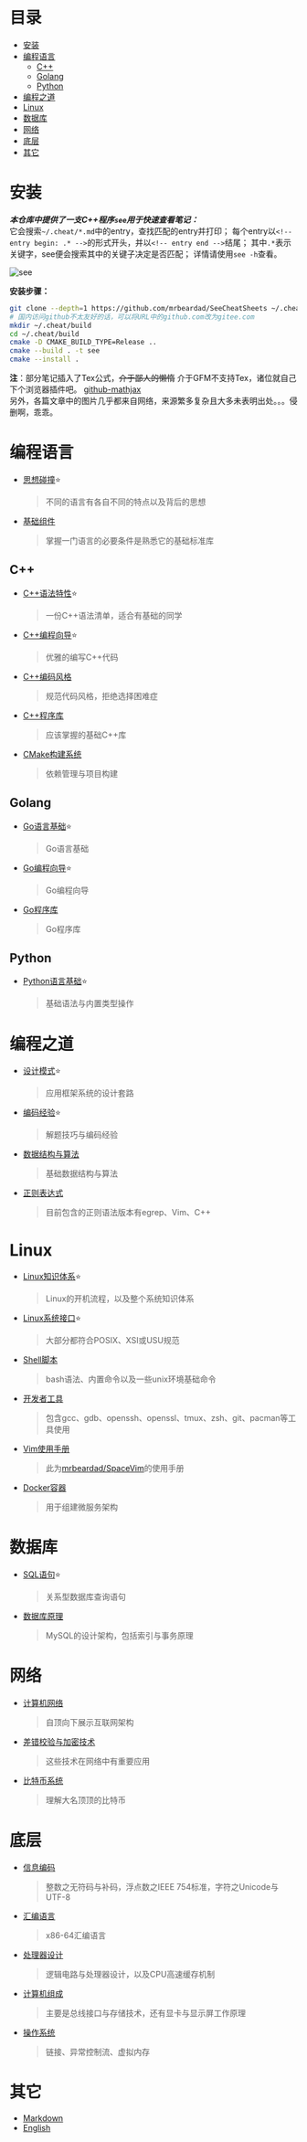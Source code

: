 # 目录
<!-- vim-markdown-toc GFM -->

- [安装](#安装)
- [编程语言](#编程语言)
  - [C++](#c)
  - [Golang](#golang)
  - [Python](#python)
- [编程之道](#编程之道)
- [Linux](#linux)
- [数据库](#数据库)
- [网络](#网络)
- [底层](#底层)
- [其它](#其它)

<!-- vim-markdown-toc -->
# 安装
***本仓库中提供了一支C++程序`see`用于快速查看笔记：***  
它会搜索`~/.cheat/*.md`中的entry，查找匹配的entry并打印；
每个entry以`<!-- entry begin: .* -->`的形式开头，并以`<!-- entry end -->`结尾；
其中`.*`表示关键字，see便会搜索其中的关键子决定是否匹配；
详情请使用`see -h`查看。

![see](images/see.png)

**安装步骤：**
```sh
git clone --depth=1 https://github.com/mrbeardad/SeeCheatSheets ~/.cheat
# 国内访问github不太友好的话，可以将URL中的github.com改为gitee.com
mkdir ~/.cheat/build
cd ~/.cheat/build
cmake -D CMAKE_BUILD_TYPE=Release ..
cmake --build . -t see
cmake --install .
```

**注**：部分笔记插入了Tex公式，~~介于鄙人的懒惰~~ 介于GFM不支持Tex，诸位就自己下个浏览器插件吧。
[github-mathjax](https://chrome.google.com/webstore/detail/mathjax-3-plugin-for-gith/peoghobgdhejhcmgoppjpjcidngdfkod/related?hl=en "如果从Web Store安装失败则尝试手动下载并安装其github源码")  
另外，各篇文章中的图片几乎都来自网络，来源繁多复杂且大多未表明出处。。。侵删啊，乖乖。

# 编程语言
* [思想碰撞](langdiff.md):star:
    > 不同的语言有各自不同的特点以及背后的思想
* [基础组件](langman.md)
    > 掌握一门语言的必要条件是熟悉它的基础标准库

## C++
* [C++语法特性](cpp.md):star:
    > 一份C++语法清单，适合有基础的同学
* [C++编程向导](cppguide.md):star:
    > 优雅的编写C++代码
* [C++编码风格](cppstyle.md)
    > 规范代码风格，拒绝选择困难症
* [C++程序库](cppman.md)
    > 应该掌握的基础C++库
* [CMake构建系统](cmake.md)
    > 依赖管理与项目构建

## Golang
* [Go语言基础](go.md):star:
    > Go语言基础
* [Go编程向导](goguide.md):star:
    > Go编程向导
* [Go程序库](goman.md)
    > Go程序库

## Python
* [Python语言基础](python.md):star:
    > 基础语法与内置类型操作

# 编程之道
* [设计模式](dspt.md):star:
    > 应用框架系统的设计套路
* [编码经验](coding.md):star:
    > 解题技巧与编码经验
* [数据结构与算法](dsaa.md)
    > 基础数据结构与算法
* [正则表达式](regex.md)
    > 目前包含的正则语法版本有egrep、Vim、C++

# Linux
* [Linux知识体系](linux.md):star:
    > Linux的开机流程，以及整个系统知识体系
* [Linux系统接口](apue.md):star:
    > 大部分都符合POSIX、XSI或USU规范
* [Shell脚本](bash.md)
    > bash语法、内置命令以及一些unix环境基础命令
* [开发者工具](devtool.md)
    > 包含gcc、gdb、openssh、openssl、tmux、zsh、git、pacman等工具使用
* [Vim使用手册](vim.md)
    > 此为[mrbeardad/SpaceVim](https://github.com/mrbeardad/SpaceVim)的使用手册
* [Docker容器](docker.md)
    > 用于组建微服务架构

# 数据库
* [SQL语句](sql.md):star:
    > 关系型数据库查询语句
* [数据库原理](innodb.md)
    > MySQL的设计架构，包括索引与事务原理

# 网络
* [计算机网络](network.md)
    > 自顶向下展示互联网架构
* [差错校验与加密技术](security.md)
    > 这些技术在网络中有重要应用
* [比特币系统](bitcoin.md)
    > 理解大名顶顶的比特币

# 底层
* [信息编码](code.md)
    > 整数之无符码与补码，浮点数之IEEE 754标准，字符之Unicode与UTF-8
* [汇编语言](asm.md)
    > x86-64汇编语言
* [处理器设计](cpu.md)
    > 逻辑电路与处理器设计，以及CPU高速缓存机制
* [计算机组成](bus.md)
    > 主要是总线接口与存储技术，还有显卡与显示屏工作原理
* [操作系统](os.md)
    > 链接、异常控制流、虚拟内存

# 其它
* [Markdown](markdown.md)
* [English](english.md)

